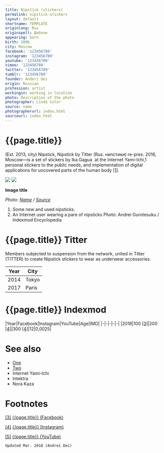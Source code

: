 ```yaml
---
title: Nipstick (stickers)
permalink: nipstick-stickers
layout: default
shortname: TEMPLATE
originlang: Rus
originspell: Шаблон
appearing: born
birth: 2006
city: Moscow
facebook: '123456789'
instagram: '123456789'
youtube: '123456789'
vimeo: '123456789'
twitter: '123456789'
tumblr: '123456789'
founder: Anderi Dei
origin: Russian
profession: artist
workingin: working in location
photo: Description of the photo
photographer: Linda Color
source: name
photographerurl: index.html
sourceurl: index.html
---
```


# {{page.title}}

(Est. 2013, city) Nipstick, Nipstick by Titter (Rus. нипстики) re-pres. 2016, Moscow—is a set of stickers by Ika Gagua  at the Internet Yami-Ichi,1 personal stickers to the public needs, and implementation of digital applications for uncovered parts of the human body <span id="a1">[\[1\]](#f1)</span>.

![](/encyclopedia/images/nipstick-1.jpg) ![](/encyclopedia/images/nipstick-2.png)

**Image title**

*Photo: [Name](index) / [Source](index)*

1. Some new and used nipsticks.
2. An Internet user wearing a pare of nipsticks
Photo: Andrei Gurotesuku / Indexmod Encyclopedia

# {{page.title}} Titter

Members subjected to suspension from the network, united in Titter (TITTER) to create Nipstick stickers to wear as underwear accessories.

|Year|City|
|-|-|
|2014|Tokyo|
|2017|Paris|

# {{page.title}} Indexmod

|Year|Facebook|Instagram|YouTube|Age|IMD|
|-|-|-|-|-|
|2018|100 <span id="a3">[\[3\]](#f3)</span>|200 <span id="a4">[\[4\]](#f4)</span>|300 <span id="a4">[\[4\]](#f4)</span>|12|0,0025|


# See also

+ [One](index)
+ [Two](index)
+ Internet Yami-Ichi
+ Intektra
+ Nora Kaza

# Footnotes

[[3]](#a3) <span id="f3"></span> [{{page.title}} (Facebook)](index)

[[4]](#a4) <span id="f4"></span> [{{page.title}} (Instagram)](index)

[[5]](#a5) <span id="f5"></span> [{{page.title}} (YouTube)](index)

`Updated Mar. 2018 (Andrei Dei)`
